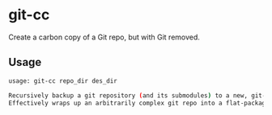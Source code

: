 # git-cc

Create a carbon copy of a Git repo, but with Git removed.


## Usage

```bash
usage: git-cc repo_dir des_dir

Recursively backup a git repository (and its submodules) to a new, git-less source tree.
Effectively wraps up an arbitrarily complex git repo into a flat-packaged mass of code.

```

